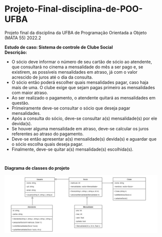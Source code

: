 # Projeto-Final-disciplina-de-POO-UFBA
Projeto final da disciplina da UFBA de Programação Orientada a Objeto (MATA 55) 2022.2

<strong> Estudo de caso: Sistema de controle de Clube Social </strong> 
<br>
<strong> Descrição: </strong>

<ul>
  <li>  O sócio deve informar o número de seu cartão de sócio ao atendente, que consultará
        no cinema a mensalidade do mês a ser pago e, se existirem, as possíveis
        mensalidades em atraso, já com o valor acrescido de juros até o dia da consulta.
  </li>
  
  <li>  
        O sócio então poderá escolher quais mensalidades pagar, caso haja mais de uma. O
        clube exige que sejam pagas primeiro as mensalidades com maior atraso.
  </li>
  
  <li>  
        Ao ser realizado o pagamento, o atendente quitará as mensalidades em questão.
  </li>
  
  <li>  
        Primeiramente deve-se consultar o sócio que deseja pagar mensalidades.
  </li>
  
  <li>  
        Após a consulta do sócio, deve-se consultar a(s) mensalidade(s) por ele devida(s).
  </li>
  
  <li>  
        Se houver alguma mensalidade em atraso, deve-se calcular os juros referentes ao
        atraso do pagamento.
  </li>
  
  <li>  
        Deve-se então apresentar a(s) mensalidade(s) devida(s) e aguardar que o sócio
        escolha quais deseja pagar.
  </li>
  
  <li>  
        Finalmente, deve-se quitar a(s) mensalidade(s) escolhida(s).
  </li>
</ul>

<br>

<strong> Diagrama de classes do projeto </strong> 
<br>

<img src="https://github.com/SidSan97/Projeto-Final-POO-UFBA/blob/main/diagrama-de-classe.jpg?raw=true">
